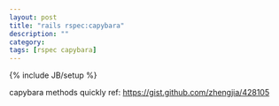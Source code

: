 ```yaml
---
layout: post
title: "rails rspec:capybara"
description: ""
category: 
tags: [rspec capybara]
---
```

{% include JB/setup %}

capybara methods quickly ref: https://gist.github.com/zhengjia/428105

